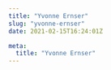 ```yaml
---
title: "Yvonne Ernser"
slug: "yvonne-ernser"
date: 2021-02-15T16:24:01Z

meta:
  title: "Yvonne Ernser"
---
```


